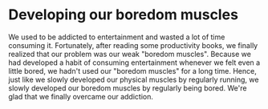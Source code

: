 # Developing our boredom muscles

We used to be addicted to entertainment and wasted a lot of time consuming it. Fortunately, after reading some productivity books, we finally realized that our problem was our weak "boredom muscles". Because we had developed a habit of consuming entertainment whenever we felt even a little bored, we hadn't used our "boredom muscles" for a long time. Hence, just like we slowly developed our physical muscles by regularly running, we slowly developed our boredom muscles by regularly being bored. We're glad that we finally overcame our addiction.  
